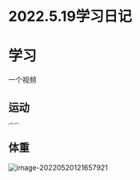 # 2022.5.19学习日记

# 学习

一个视频

## 运动

<img src="https://ypyun-cdn.u1n1.com/img/picgo/2022/05/20/20220520121642.JPG" alt="IMG_3906" style="zoom:25%;" />

## 体重

![image-20220520121657921](https://ypyun-cdn.u1n1.com/img/picgo/2022/05/20/20220520121657.png)